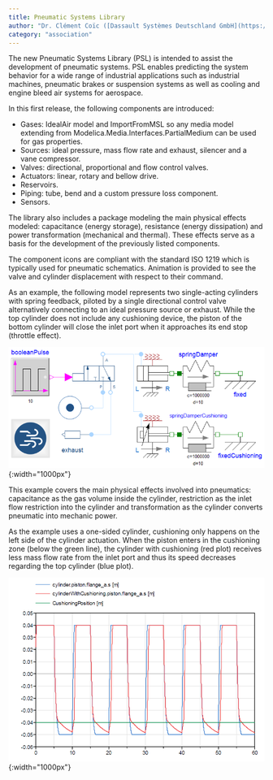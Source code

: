 ```yaml
---
title: Pneumatic Systems Library
author: "Dr. Clément Coïc ([Dassault Systèmes Deutschland GmbH](https://www.3ds.com/)) and Maximilian Kormann ([Dassault Systèmes Deutschland GmbH](https://www.3ds.com/))"
category: "association"
---
```


The new Pneumatic Systems Library (PSL) is intended to assist the development of pneumatic systems. PSL enables predicting the system behavior for a wide range of industrial applications such as industrial machines, pneumatic brakes or suspension systems
as well as cooling and engine bleed air systems for aerospace.

In this first release, the following components are introduced:
- Gases: IdealAir model and ImportFromMSL so any media model extending from Modelica.Media.Interfaces.PartialMedium can be used for gas properties.
- Sources: ideal pressure, mass flow rate and exhaust, silencer and a vane compressor.
- Valves: directional, proportional and flow control valves.
- Actuators: linear, rotary and bellow drive.
- Reservoirs.
- Piping: tube, bend and a custom pressure loss component.
- Sensors.

The library also includes a package modeling the main physical effects modeled: capacitance (energy storage), resistance (energy dissipation) and power transformation (mechanical and thermal). These effects serve as a basis for the development of the previously listed components.

The component icons are compliant with the standard ISO 1219 which is typically used for pneumatic schematics. Animation is provided to see the valve and cylinder displacement with respect to their command.

As an example, the following model represents two single-acting cylinders with spring feedback, piloted by a single directional control valve alternatively connecting to an ideal pressure source or exhaust. While the top cylinder does not include any cushioning device, the piston of the bottom cylinder will close the inlet port when it approaches its end stop (throttle effect).

![](PneumaticSystemsLibrary-cushioning-model.png "Pneumatic Systems Example"){:width="1000px"}

This example covers the main physical effects involved into pneumatics: capacitance as the gas volume inside the cylinder, restriction as the inlet flow restriction into the cylinder and transformation as the cylinder converts pneumatic into mechanic power.

As the example uses a one-sided cylinder, cushioning only happens on the left side of the cylinder actuation. When the piston enters in the cushioning zone (below the green line), the cylinder with cushioning (red plot) receives less mass flow rate from the inlet port and thus its speed decreases regarding the top cylinder (blue plot).

![](PneumaticSystemsLibrary-cushioning-result.png "Pneumatic Systems Example Result"){:width="1000px"}

